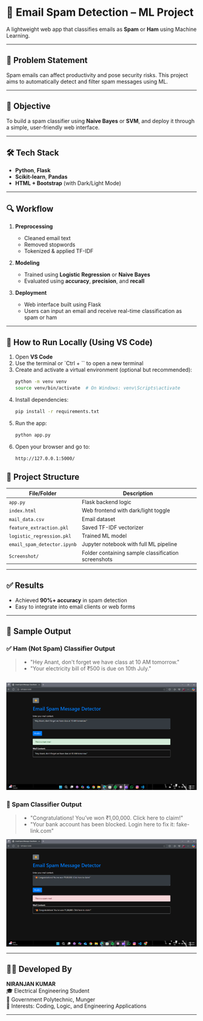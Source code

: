 
# 📧 Email Spam Detection – ML Project

A lightweight web app that classifies emails as **Spam** or **Ham** using Machine Learning.

---

## 🚩 Problem Statement  
Spam emails can affect productivity and pose security risks. This project aims to automatically detect and filter spam messages using ML.

---

## 🎯 Objective  
To build a spam classifier using **Naive Bayes** or **SVM**, and deploy it through a simple, user-friendly web interface.

---

## 🛠️ Tech Stack

- **Python**, **Flask**  
- **Scikit-learn**, **Pandas**  
- **HTML + Bootstrap** (with Dark/Light Mode)

---

## 🔍 Workflow

1. **Preprocessing**
   - Cleaned email text  
   - Removed stopwords  
   - Tokenized & applied TF-IDF

2. **Modeling**
   - Trained using **Logistic Regression** or **Naive Bayes**  
   - Evaluated using **accuracy**, **precision**, and **recall**

3. **Deployment**
   - Web interface built using Flask  
   - Users can input an email and receive real-time classification as spam or ham

---

## 🚀 How to Run Locally (Using VS Code)

1. Open **VS Code**
2. Use the terminal or `Ctrl + \`` to open a new terminal
3. Create and activate a virtual environment (optional but recommended):
    ```bash
    python -m venv venv
    source venv/bin/activate  # On Windows: venv\Scripts\activate
    ```
4. Install dependencies:
    ```bash
    pip install -r requirements.txt
    ```
5. Run the app:
    ```bash
    python app.py
    ```
6. Open your browser and go to:
    ```
    http://127.0.0.1:5000/
    ```


## 📁 Project Structure
 
|         File/Folder                 |            Description                   |
|-------------------------------------|------------------------------------------|
| `app.py`                            | Flask backend logic                      |
| `index.html`                        | Web frontend with dark/light toggle      |
| `mail_data.csv`                     | Email dataset                            |
| `feature_extraction.pkl`            | Saved TF-IDF vectorizer                  |
| `logistic_regression.pkl`           | Trained ML model                         |
| `email_spam_detector.ipynb`         | Jupyter notebook with full ML pipeline   |
| `Screenshot/`                       | Folder containing sample classification screenshots |

---

## ✅ Results

- Achieved **90%+ accuracy** in spam detection  
- Easy to integrate into email clients or web forms

---

## 📸 Sample Output

### ✅ Ham (Not Spam) Classifier Output
> - "Hey Anant, don't forget we have class at 10 AM tomorrow."  
> - "Your electricity bill of ₹500 is due on 10th July."

![Ham Classifier Output](screenshots/ham.png)
---

### 🚫 Spam Classifier Output
> - "Congratulations! You’ve won ₹1,00,000. Click here to claim!"  
> - "Your bank account has been blocked. Login here to fix it: fake-link.com"

![Spam Classifier Output](screenshots/spam.png)


---

## 👨‍💻 Developed By

**NIRANJAN KUMAR**  
🎓 Electrical Engineering Student  
📍 Government Polytechnic, Munger  
🧠 Interests: Coding, Logic, and Engineering Applications

---
